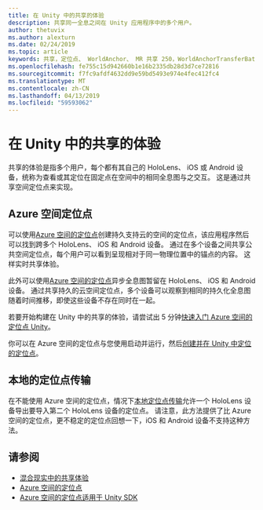 ```yaml
---
title: 在 Unity 中的共享的体验
description: 共享同一全息之间在 Unity 应用程序中的多个用户。
author: thetuvix
ms.author: alexturn
ms.date: 02/24/2019
ms.topic: article
keywords: 共享，定位点、 WorldAnchor、 MR 共享 250，WorldAnchorTransferBatch，SpatialPerception、 Azure、 Azure 空间的定位点，ASA
ms.openlocfilehash: fe755c15d942660b1e16b2335db28d3d7ce72816
ms.sourcegitcommit: f7fc9afdf4632dd9e59bd5493e974e4fec412fc4
ms.translationtype: MT
ms.contentlocale: zh-CN
ms.lasthandoff: 04/13/2019
ms.locfileid: "59593062"
---
```

# <a name="shared-experiences-in-unity"></a>在 Unity 中的共享的体验

共享的体验是指多个用户，每个都有其自己的 HoloLens、 iOS 或 Android 设备，统称为查看或其定位在固定点在空间中的相同全息图与之交互。 这是通过共享空间定位点来实现。

## <a name="azure-spatial-anchors"></a>Azure 空间定位点

可以使用<a href="https://docs.microsoft.com/azure/spatial-anchors/overview" target="_blank">Azure 空间的定位点</a>创建持久支持云的空间的定位点，该应用程序然后可以找到跨多个 HoloLens、 iOS 和 Android 设备。  通过在多个设备之间共享公共空间定位点，每个用户可以看到呈现相对于同一物理位置中的锚点的内容。  这样实时共享体验。

此外可以使用<a href="https://docs.microsoft.com/azure/spatial-anchors/overview" target="_blank">Azure 空间的定位点</a>异步全息图暂留在 HoloLens、 iOS 和 Android 设备。  通过共享持久的云空间定位点，多个设备可以观察到相同的持久化全息图随着时间推移，即使这些设备不存在同时在一起。

若要开始构建在 Unity 中的共享的体验，请尝试出 5 分钟<a href="https://docs.microsoft.com/azure/spatial-anchors/unity-overview" target="_blank">快速入门 Azure 空间的定位点 Unity</a>。

你可以在 Azure 空间的定位点与您使用启动并运行，然后<a href="https://docs.microsoft.com/azure/spatial-anchors/concepts/create-locate-anchors-unity" target="_blank">创建并在 Unity 中定位的定位点</a>。

## <a name="local-anchor-transfers"></a>本地的定位点传输

在不能使用 Azure 空间的定位点，情况下[本地定位点传输](local-anchor-transfers-in-unity.md)允许一个 HoloLens 设备导出要导入第二个 HoloLens 设备的定位点。  请注意，此方法提供了比 Azure 空间的定位点，更不稳定的定位点回想一下，iOS 和 Android 设备不支持这种方法。

## <a name="see-also"></a>请参阅
* [混合现实中的共享体验](shared-experiences-in-mixed-reality.md)
* <a href="https://docs.microsoft.com/azure/spatial-anchors" target="_blank">Azure 空间的定位点</a>
* <a href="https://docs.microsoft.com/dotnet/api/Microsoft.Azure.SpatialAnchors" target="_blank">Azure 空间的定位点适用于 Unity SDK</a>